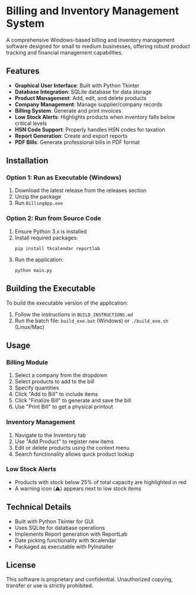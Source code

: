 # Billing and Inventory Management System

A comprehensive Windows-based billing and inventory management software designed for small to medium businesses, offering robust product tracking and financial management capabilities.

## Features

- **Graphical User Interface**: Built with Python Tkinter
- **Database Integration**: SQLite database for data storage
- **Product Management**: Add, edit, and delete products
- **Company Management**: Manage supplier/company records
- **Billing System**: Generate and print invoices
- **Low Stock Alerts**: Highlights products when inventory falls below critical levels
- **HSN Code Support**: Properly handles HSN codes for taxation
- **Report Generation**: Create and export reports
- **PDF Bills**: Generate professional bills in PDF format

## Installation

### Option 1: Run as Executable (Windows)

1. Download the latest release from the releases section
2. Unzip the package
3. Run `BillingApp.exe`

### Option 2: Run from Source Code

1. Ensure Python 3.x is installed
2. Install required packages:
   ```
   pip install tkcalendar reportlab
   ```
3. Run the application:
   ```
   python main.py
   ```

## Building the Executable

To build the executable version of the application:

1. Follow the instructions in `BUILD_INSTRUCTIONS.md`
2. Run the batch file: `build_exe.bat` (Windows) or `./build_exe.sh` (Linux/Mac)

## Usage

### Billing Module

1. Select a company from the dropdown
2. Select products to add to the bill
3. Specify quantities
4. Click "Add to Bill" to include items
5. Click "Finalize Bill" to generate and save the bill
6. Use "Print Bill" to get a physical printout

### Inventory Management

1. Navigate to the Inventory tab
2. Use "Add Product" to register new items
3. Edit or delete products using the context menu
4. Search functionality allows quick product lookup

### Low Stock Alerts

- Products with stock below 25% of total capacity are highlighted in red
- A warning icon (⚠️) appears next to low stock items

## Technical Details

- Built with Python Tkinter for GUI
- Uses SQLite for database operations
- Implements Report generation with ReportLab
- Date picking functionality with tkcalendar
- Packaged as executable with PyInstaller

## License

This software is proprietary and confidential.
Unauthorized copying, transfer or use is strictly prohibited.